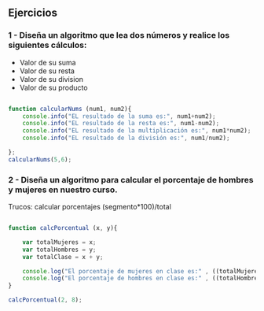 ## Ejercicios

### 1 - Diseña un algoritmo que lea dos números y realice los siguientes cálculos:

- Valor de su suma
- Valor de su resta
- Valor de su division
- Valor de su producto

```js

function calcularNums (num1, num2){
    console.info("EL resultado de la suma es:", num1+num2);
    console.info("EL resultado de la resta es:", num1-num2);
    console.info("EL resultado de la multiplicación es:", num1*num2);
    console.info("EL resultado de la división es:", num1/num2);

};
calcularNums(5,6);

```

### 2 - Diseña un algoritmo para calcular el porcentaje de hombres y mujeres en nuestro curso.

Trucos: calcular porcentajes (segmento*100)/total

```js

function calcPorcentual (x, y){

    var totalMujeres = x;
    var totalHombres = y;
    var totalClase = x + y;

    console.log("El porcentaje de mujeres en clase es:" , ((totalMujeres*100)/totalClase));
    console.log("El porcentaje de hombres en clase es:" , ((totalHombres*100)/totalClase));
}

calcPorcentual(2, 8);

```
